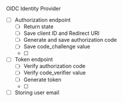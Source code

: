 OIDC Identity Provider

- [ ] Authorization endpoint
  - [ ] Return state
  - [ ] Save client ID and Redirect URI
  - [ ] Generate and save authorization code
  - [ ] Save code_challenge value
  - [ ] 
- [ ] Token endpoint
  - [ ] Verify authorization code
  - [ ] Verify code_verifier value
  - [ ] Generate token
  - [ ] 
- [ ] Storing user email
